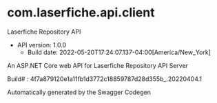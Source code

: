 # com.laserfiche.api.client
Laserfiche Repository API

- API version: 1.0.0
  - Build date: 2022-05-20T17:24:07.137-04:00[America/New_York]
 
An ASP.NET Core web API for Laserfiche Repository API Server

Build# : 4f7a879120e1a11fb1d3772c18859787d28d355b_.20220404.1

Automatically generated by the Swagger Codegen
